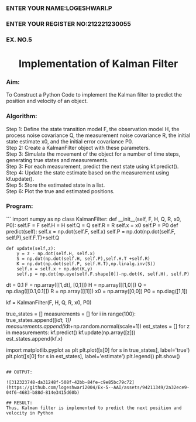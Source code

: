 <H3>ENTER YOUR NAME:LOGESHWARI.P</H3>
<H3>ENTER YOUR REGISTER NO:212221230055</H3>
<H3>EX. NO.5</H3>

<H1 ALIGN =CENTER> Implementation of Kalman Filter</H1>
<H3>Aim:</H3> To Construct a Python Code to implement the Kalman filter to predict the position and velocity of an object.
<H3>Algorithm:</H3>
Step 1: Define the state transition model F, the observation model H, the process noise covariance Q, the measurement noise covariance R, the initial state estimate x0, and the initial error covariance P0.<BR>
Step 2:  Create a KalmanFilter object with these parameters.<BR>
Step 3: Simulate the movement of the object for a number of time steps, generating true states and measurements. <BR>
Step 3: For each measurement, predict the next state using kf.predict().<BR>
Step 4: Update the state estimate based on the measurement using kf.update().<BR>
Step 5: Store the estimated state in a list.<BR>
Step 6: Plot the true and estimated positions.<BR>
<H3>Program:</H3>
```
import numpy as np
class KalmanFilter:
    def __init__(self, F, H, Q, R, x0, P0):
        self.F = F
        self.H = H
        self.Q = Q
        self.R = R
        self.x = x0
        self.P = P0
    def predict(self):
        self.x = np.dot(self.F, self.x)
        self.P = np.dot(np.dot(self.F, self.P),self.F.T)+self.Q
    
    def update(self,z):
        y = z - np.dot(self.H, self.x)
        S = np.dot(np.dot(self.H, self.P),self.H.T +self.R)
        K = np.dot(np.dot(self.P, self.H.T),np.linalg.inv(S))
        self.x = self.x + np.dot(K,y)
        self.p = np.dot(np.eye(self.F.shape[0])-np.dot(K, self.H), self.P)   
        
dt = 0.1
F = np.array([[1,dt], [0,1]])
H = np.array([[1,0]])
Q = np.diag([[0.1,0.1]])
R = np.array([[1]])
x0 = np.array([0,0])
P0 = np.diag([1,1])
        
kf = KalmanFilter(F, H, Q, R, x0, P0)
        
true_states = []
measurements = []
for i in range(100):
    true_states.append([i*dt, 1])
    measurements.append(i*dt+np.random.normal(scale=1))
est_states = []
for z in measurements:
    kf.predict()
    kf.update(np.array([z]))
    est_states.append(kf.x)

import matplotlib.pyplot as plt
plt.plot([s[0] for s in true_states], label='true')
plt.plot([s[0] for s in est_states], label='estimate')
plt.legend()
plt.show()
```

## OUTPUT:

![312323748-da31248f-508f-42bb-84fe-c9e85bc79c72](https://github.com/logeshwari2004/Ex-5--AAI/assets/94211349/2a32ece9-04f6-4683-b88d-814e3415d60b)

## RESULT:
Thus, Kalman filter is implemented to predict the next position and   velocity in Python



